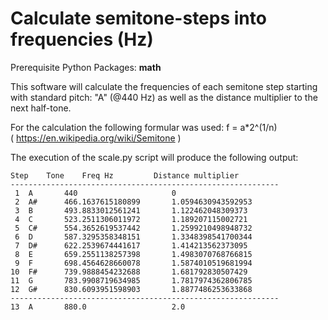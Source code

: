 <H1>Calculate semitone-steps into frequencies (Hz) </H1>

Prerequisite Python Packages: <b>math</b>

This software will calculate the frequencies of each semitone step starting with standard pitch: "A" (@440 Hz) as well as the distance multiplier to the next half-tone.

For the calculation the following formular was used: f = a*2^(1/n) <BR>
( https://en.wikipedia.org/wiki/Semitone )

The execution of the scale.py script will produce the following output:
``` 
Step 	Tone 	Freq Hz 		Distance multiplier
------------------------------------------------------------
 1 	A   	440                  	0                   
 2 	A#  	466.1637615180899    	1.0594630943592953  
 3 	B   	493.8833012561241    	1.122462048309373   
 4 	C   	523.2511306011972    	1.189207115002721   
 5 	C#  	554.3652619537442    	1.2599210498948732  
 6 	D   	587.3295358348151    	1.3348398541700344  
 7 	D#  	622.2539674441617    	1.414213562373095   
 8 	E   	659.2551138257398    	1.4983070768766815  
 9 	F   	698.4564628660078    	1.5874010519681994  
10 	F#  	739.9888454232688    	1.681792830507429   
11 	G   	783.9908719634985    	1.7817974362806785  
12 	G#  	830.6093951598903    	1.8877486253633868  
------------------------------------------------------------
13 	A   	880.0                	2.0                 
```
